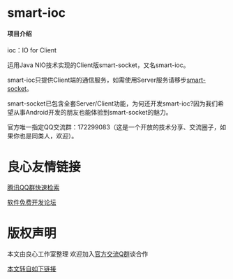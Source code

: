 # smart-ioc

#### 项目介绍
ioc：IO for Client

运用Java NIO技术实现的Client版smart-socket，又名smart-ioc。

smart-ioc只提供Client端的通信服务，如需使用Server服务请移步[smart-socket](http://u.720life.cn/g/2e71d0f0a5c601172267ba20d3a43c6ed58d661652530124bc457132b64b3143ac2410e560f97e17e60e041eb9340319)。

smart-socket已包含全套Server/Client功能，为何还开发smart-ioc?因为我们希望从事Android开发的朋友也能体验到smart-socket的魅力。

官方唯一指定QQ交流群：172299083（这是一个开放的技术分享、交流圈子，如果你也是同类人，欢迎）。


 # 良心友情链接

[腾讯QQ群快速检索](http://u.720life.cn/s/8cf73f7c)

[软件免费开发论坛](http://u.720life.cn/s/bbb01dc0)

# 版权声明 

本文由良心工作室整理 欢迎加入[官方交流Q群](https://u.720life.cn/s/f2316816)谈合作

[本文转自如下链接](http://u.720life.cn/g/2e71d0f0a5c601172267ba20d3a43c6ef45d169070762008236f73f0865e7a158ccccc17d2088cf6169718d6cde22048bdfadf9efa73cf43d2d89784c2d508e6)